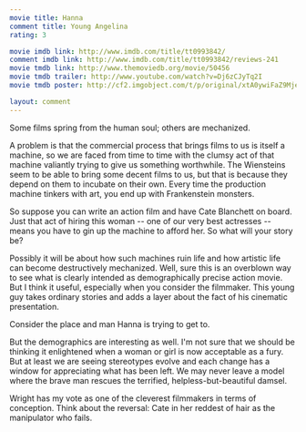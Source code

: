 ```yaml
---
movie title: Hanna
comment title: Young Angelina
rating: 3

movie imdb link: http://www.imdb.com/title/tt0993842/
comment imdb link: http://www.imdb.com/title/tt0993842/reviews-241
movie tmdb link: http://www.themoviedb.org/movie/50456
movie tmdb trailer: http://www.youtube.com/watch?v=Dj6zCJyTq2I
movie tmdb poster: http://cf2.imgobject.com/t/p/original/xtA0ywiFaZ9Mjed4ylcd6zSNxdC.jpg

layout: comment
---
```


Some films spring from the human soul; others are mechanized.

A problem is that the commercial process that brings films to us is itself a machine, so we are faced from time to time with the clumsy act of that machine valiantly trying to give us something worthwhile. The Wiensteins seem to be able to bring some decent films to us, but that is because they depend on them to incubate on their own. Every time the production machine tinkers with art, you end up with Frankenstein monsters.

So suppose you can write an action film and have Cate Blanchett on board. Just that act of hiring this woman -- one of our very best actresses -- means you have to gin up the machine to afford her. So what will your story be?

Possibly it will be about how such machines ruin life and how artistic life can become destructively mechanized. Well, sure this is an overblown way to see what is clearly intended as demographically precise action movie. But I think it useful, especially when you consider the filmmaker. This young guy takes ordinary stories and adds a layer about the fact of his cinematic presentation.

Consider the place and man Hanna is trying to get to.

But the demographics are interesting as well. I'm not sure that we should be thinking it enlightened when a woman or girl is now acceptable as a fury. But at least we are seeing stereotypes evolve and each change has a window for appreciating what has been left. We may never leave a model where the brave man rescues the terrified, helpless-but-beautiful damsel. 

Wright has my vote as one of the cleverest filmmakers in terms of conception. Think about the reversal: Cate in her reddest of hair as the manipulator who fails.